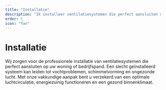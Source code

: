 ```yaml
---
title: "Installatie"
description: "Ik installeer ventilatiesystemen die perfect aansluiten op uw situatie. Zo voorkomt u vocht en schimmel en geniet u van frisse, gezonde lucht."
order: 1
icon: "fan"
---
```


# Installatie

Wij zorgen voor de professionele installatie van ventilatiesystemen die perfect aansluiten op uw woning of bedrijfspand. Een slecht geïnstalleerd systeem kan leiden tot vochtproblemen, schimmelvorming en ongezonde lucht. Met onze vakkundige aanpak bent u verzekerd van een optimale luchtcirculatie, energiezuinig functioneren en een gezond binnenklimaat.